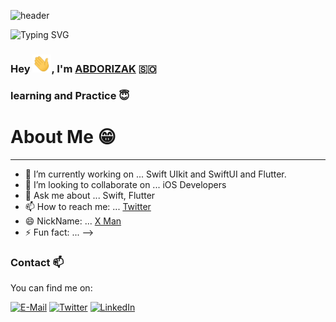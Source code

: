 ![header](https://capsule-render.vercel.app/api?type=waving&color=gradient&height=200&section=header&text=Hey%20I%27m%20X%20MAN%F0%9F%8C%A9&animation=twinkling&fontSize=40)

![Typing SVG](https://readme-typing-svg.herokuapp.com?color=%2320A121&lines=ABDORIZAK+AKA+XMAN)
### Hey <img src="https://github.com/abdorizak/ABDORIZAK/blob/main/Assets/Hi.gif" width="30">, I'm [ABDORIZAK](https://www.abdorizak.com/) 🇸🇴

### learning and Practice 😇

# About Me 😁
---
- 🔭 I’m currently working on ... Swift UIkit and SwiftUI and Flutter.
- 👯 I’m looking to collaborate on ... iOS Developers
- 💬 Ask me about ... Swift, Flutter
- 📫 How to reach me: ... [Twitter](twitter.com/abdorizak3)
- 😄 NickName: ... [X Man](facebook.com/abdorizak3)
- ⚡ Fun fact: ...
-->

### Contact 📫
You can find me on:
<p><a href="mailto:cabdirizaaqyare12@gmail.com" target="_blank"><img alt="E-Mail" src="https://img.shields.io/badge/Gmail-%2312100E.svg?&style=for-the-badge&logo=Gmail&logoColor=white" /></a> <a href="https://twitter.com/abdorizak" target="_blank"><img alt="Twitter" src="https://img.shields.io/badge/twitter-%231DA1F2.svg?&style=for-the-badge&logo=twitter&logoColor=white" /></a> <a href="www.linkedin.com/in/abdorizak" target="_blank"><img alt="LinkedIn" src="https://img.shields.io/badge/linkedin-%230077B5.svg?&style=for-the-badge&logo=linkedin&logoColor=white" />
</p>
